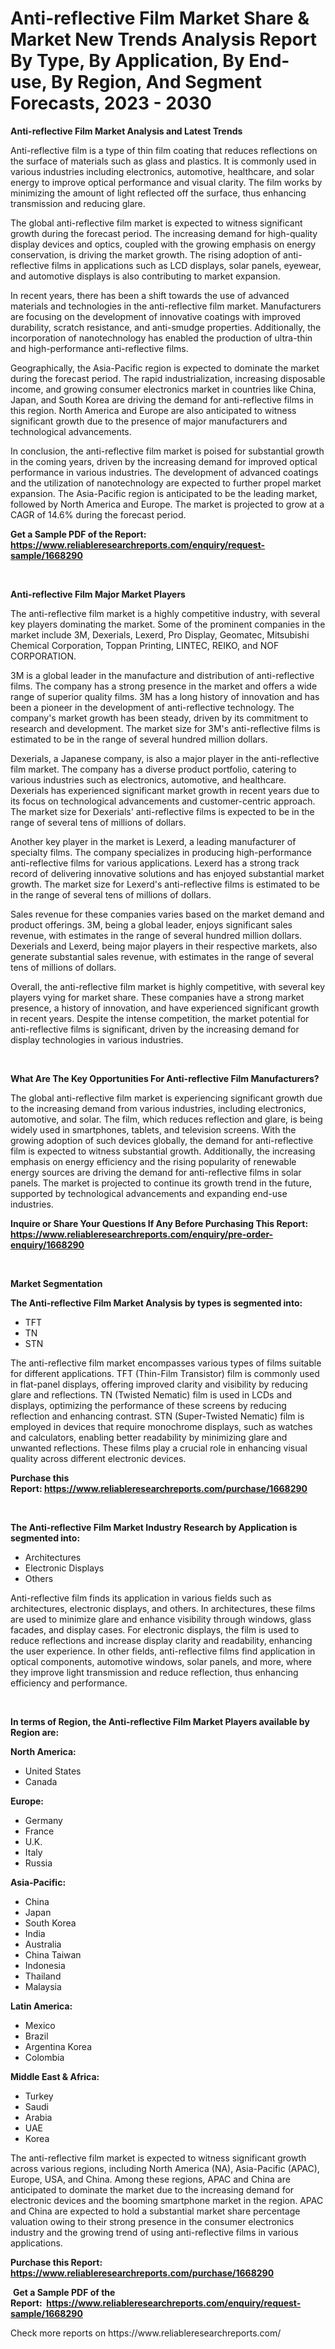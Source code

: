 <p><h1>Anti-reflective Film Market Share & Market New Trends Analysis Report By Type, By Application, By End-use, By Region, And Segment Forecasts, 2023 - 2030</h1></p><p><strong>Anti-reflective Film Market Analysis and Latest Trends</strong></p>
<p><p>Anti-reflective film is a type of thin film coating that reduces reflections on the surface of materials such as glass and plastics. It is commonly used in various industries including electronics, automotive, healthcare, and solar energy to improve optical performance and visual clarity. The film works by minimizing the amount of light reflected off the surface, thus enhancing transmission and reducing glare.</p><p>The global anti-reflective film market is expected to witness significant growth during the forecast period. The increasing demand for high-quality display devices and optics, coupled with the growing emphasis on energy conservation, is driving the market growth. The rising adoption of anti-reflective films in applications such as LCD displays, solar panels, eyewear, and automotive displays is also contributing to market expansion.</p><p>In recent years, there has been a shift towards the use of advanced materials and technologies in the anti-reflective film market. Manufacturers are focusing on the development of innovative coatings with improved durability, scratch resistance, and anti-smudge properties. Additionally, the incorporation of nanotechnology has enabled the production of ultra-thin and high-performance anti-reflective films.</p><p>Geographically, the Asia-Pacific region is expected to dominate the market during the forecast period. The rapid industrialization, increasing disposable income, and growing consumer electronics market in countries like China, Japan, and South Korea are driving the demand for anti-reflective films in this region. North America and Europe are also anticipated to witness significant growth due to the presence of major manufacturers and technological advancements.</p><p>In conclusion, the anti-reflective film market is poised for substantial growth in the coming years, driven by the increasing demand for improved optical performance in various industries. The development of advanced coatings and the utilization of nanotechnology are expected to further propel market expansion. The Asia-Pacific region is anticipated to be the leading market, followed by North America and Europe. The market is projected to grow at a CAGR of 14.6% during the forecast period.</p></p>
<p><strong>Get a Sample PDF of the Report:&nbsp; <a href="https://www.reliableresearchreports.com/enquiry/request-sample/1668290">https://www.reliableresearchreports.com/enquiry/request-sample/1668290</a></strong></p>
<p>&nbsp;</p>
<p><strong>Anti-reflective Film Major Market Players</strong></p>
<p><p>The anti-reflective film market is a highly competitive industry, with several key players dominating the market. Some of the prominent companies in the market include 3M, Dexerials, Lexerd, Pro Display, Geomatec, Mitsubishi Chemical Corporation, Toppan Printing, LINTEC, REIKO, and NOF CORPORATION.</p><p>3M is a global leader in the manufacture and distribution of anti-reflective films. The company has a strong presence in the market and offers a wide range of superior quality films. 3M has a long history of innovation and has been a pioneer in the development of anti-reflective technology. The company's market growth has been steady, driven by its commitment to research and development. The market size for 3M's anti-reflective films is estimated to be in the range of several hundred million dollars.</p><p>Dexerials, a Japanese company, is also a major player in the anti-reflective film market. The company has a diverse product portfolio, catering to various industries such as electronics, automotive, and healthcare. Dexerials has experienced significant market growth in recent years due to its focus on technological advancements and customer-centric approach. The market size for Dexerials' anti-reflective films is expected to be in the range of several tens of millions of dollars.</p><p>Another key player in the market is Lexerd, a leading manufacturer of specialty films. The company specializes in producing high-performance anti-reflective films for various applications. Lexerd has a strong track record of delivering innovative solutions and has enjoyed substantial market growth. The market size for Lexerd's anti-reflective films is estimated to be in the range of several tens of millions of dollars.</p><p>Sales revenue for these companies varies based on the market demand and product offerings. 3M, being a global leader, enjoys significant sales revenue, with estimates in the range of several hundred million dollars. Dexerials and Lexerd, being major players in their respective markets, also generate substantial sales revenue, with estimates in the range of several tens of millions of dollars.</p><p>Overall, the anti-reflective film market is highly competitive, with several key players vying for market share. These companies have a strong market presence, a history of innovation, and have experienced significant growth in recent years. Despite the intense competition, the market potential for anti-reflective films is significant, driven by the increasing demand for display technologies in various industries.</p></p>
<p>&nbsp;</p>
<p><strong>What Are The Key Opportunities For Anti-reflective Film Manufacturers?</strong></p>
<p><p>The global anti-reflective film market is experiencing significant growth due to the increasing demand from various industries, including electronics, automotive, and solar. The film, which reduces reflection and glare, is being widely used in smartphones, tablets, and television screens. With the growing adoption of such devices globally, the demand for anti-reflective film is expected to witness substantial growth. Additionally, the increasing emphasis on energy efficiency and the rising popularity of renewable energy sources are driving the demand for anti-reflective films in solar panels. The market is projected to continue its growth trend in the future, supported by technological advancements and expanding end-use industries.</p></p>
<p><strong>Inquire or Share Your Questions If Any Before Purchasing This Report: <a href="https://www.reliableresearchreports.com/enquiry/pre-order-enquiry/1668290">https://www.reliableresearchreports.com/enquiry/pre-order-enquiry/1668290</a></strong></p>
<p>&nbsp;</p>
<p><strong>Market Segmentation</strong></p>
<p><strong>The Anti-reflective Film Market Analysis by types is segmented into:</strong></p>
<p><ul><li>TFT</li><li>TN</li><li>STN</li></ul></p>
<p><p>The anti-reflective film market encompasses various types of films suitable for different applications. TFT (Thin-Film Transistor) film is commonly used in flat-panel displays, offering improved clarity and visibility by reducing glare and reflections. TN (Twisted Nematic) film is used in LCDs and displays, optimizing the performance of these screens by reducing reflection and enhancing contrast. STN (Super-Twisted Nematic) film is employed in devices that require monochrome displays, such as watches and calculators, enabling better readability by minimizing glare and unwanted reflections. These films play a crucial role in enhancing visual quality across different electronic devices.</p></p>
<p><strong>Purchase this Report:&nbsp;<a href="https://www.reliableresearchreports.com/purchase/1668290">https://www.reliableresearchreports.com/purchase/1668290</a></strong></p>
<p>&nbsp;</p>
<p><strong>The Anti-reflective Film Market Industry Research by Application is segmented into:</strong></p>
<p><ul><li>Architectures</li><li>Electronic Displays</li><li>Others</li></ul></p>
<p><p>Anti-reflective film finds its application in various fields such as architectures, electronic displays, and others. In architectures, these films are used to minimize glare and enhance visibility through windows, glass facades, and display cases. For electronic displays, the film is used to reduce reflections and increase display clarity and readability, enhancing the user experience. In other fields, anti-reflective films find application in optical components, automotive windows, solar panels, and more, where they improve light transmission and reduce reflection, thus enhancing efficiency and performance.</p></p>
<p>&nbsp;</p>
<p><strong>In terms of Region, the Anti-reflective Film Market Players available by Region are:</strong></p>
<p>
    <p> <strong> North America: </strong>
        <ul>
            <li>United States</li>
            <li>Canada</li>
        </ul>
        </p> 
    <p> <strong> Europe: </strong>
        <ul>
            <li>Germany</li>
            <li>France</li>
            <li>U.K.</li>
            <li>Italy</li>
            <li>Russia</li>
        </ul>
        </p> 
    <p> <strong> Asia-Pacific: </strong>
        <ul>
            <li>China</li>
            <li>Japan</li>
            <li>South Korea</li>
            <li>India</li>
            <li>Australia</li>
            <li>China Taiwan</li>
            <li>Indonesia</li>
            <li>Thailand</li>
            <li>Malaysia</li>
        </ul>
        </p> 
    <p> <strong> Latin America: </strong>
        <ul>
            <li>Mexico</li>
            <li>Brazil</li>
            <li>Argentina Korea</li>
            <li>Colombia</li>
        </ul>
        </p> 
    <p> <strong> Middle East & Africa: </strong>
        <ul>
            <li>Turkey</li>
            <li>Saudi</li>
            <li>Arabia</li>
            <li>UAE</li>
            <li>Korea</li>
        </ul>
    </p>
    </p>
<p><p>The anti-reflective film market is expected to witness significant growth across various regions, including North America (NA), Asia-Pacific (APAC), Europe, USA, and China. Among these regions, APAC and China are anticipated to dominate the market due to the increasing demand for electronic devices and the booming smartphone market in the region. APAC and China are expected to hold a substantial market share percentage valuation owing to their strong presence in the consumer electronics industry and the growing trend of using anti-reflective films in various applications.</p></p>
<p><strong>Purchase this Report: <a href="https://www.reliableresearchreports.com/purchase/1668290">https://www.reliableresearchreports.com/purchase/1668290</a></strong></p>
<p>&nbsp;<strong>Get a Sample PDF of the Report:&nbsp;&nbsp;<a href="https://www.reliableresearchreports.com/enquiry/request-sample/1668290">https://www.reliableresearchreports.com/enquiry/request-sample/1668290</a></strong></p>
<p><strong></strong></p>
<p>Check more reports on https://www.reliableresearchreports.com/</p>
